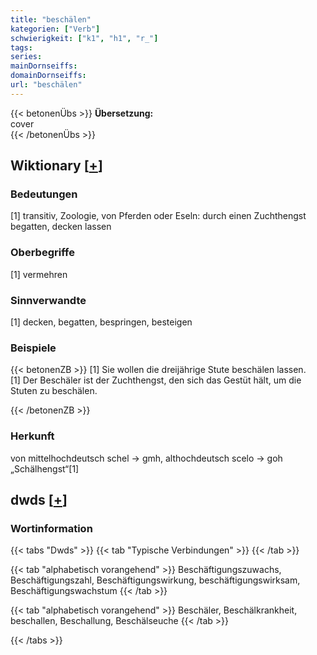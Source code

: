 ```yaml
---
title: "beschälen"
kategorien: ["Verb"]
schwierigkeit: ["k1", "h1", "r_"]
tags:
series:
mainDornseiffs:
domainDornseiffs:
url: "beschälen"
---
```


{{< betonenÜbs >}}
**Übersetzung:**  
cover  
{{< /betonenÜbs >}}

## Wiktionary [[+](https://de.wiktionary.org/wiki/beschälen)]

### Bedeutungen
[1] transitiv, Zoologie, von Pferden oder Eseln: durch einen Zuchthengst begatten, decken lassen  

### Oberbegriffe
[1] vermehren  

### Sinnverwandte
[1] decken, begatten, bespringen, besteigen  

### Beispiele
{{< betonenZB >}}
[1] Sie wollen die dreijährige Stute beschälen lassen.  
[1] Der Beschäler ist der Zuchthengst, den sich das Gestüt hält, um die Stuten zu beschälen.  

{{< /betonenZB >}}
### Herkunft
von mittelhochdeutsch schel → gmh, althochdeutsch scelo → goh „Schälhengst“[1]  



## dwds [[+](https://www.dwds.de/wb/beschälen)]

### Wortinformation
{{< tabs "Dwds" >}}
{{< tab "Typische Verbindungen" >}}
{{< /tab >}}

{{< tab "alphabetisch vorangehend" >}}
Beschäftigungszuwachs, Beschäftigungszahl, Beschäftigungswirkung, beschäftigungswirksam, Beschäftigungswachstum
{{< /tab >}}

{{< tab "alphabetisch vorangehend" >}}
Beschäler, Beschälkrankheit, beschallen, Beschallung, Beschälseuche
{{< /tab >}}

{{< /tabs >}}

